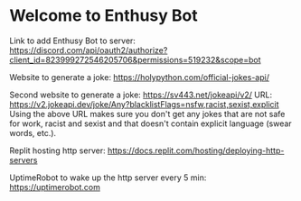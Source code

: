 # Welcome to Enthusy Bot

Link to add Enthusy Bot to server:
  https://discord.com/api/oauth2/authorize?client_id=823999272546205706&permissions=519232&scope=bot

Website to generate a joke:
  https://holypython.com/official-jokes-api/

Second website to generate a joke:
  https://sv443.net/jokeapi/v2/
  URL: https://v2.jokeapi.dev/joke/Any?blacklistFlags=nsfw,racist,sexist,explicit
  Using the above URL makes sure you don't get any jokes that are not safe for work, racist and sexist and that doesn't contain explicit language (swear words, etc.).

Replit hosting http server:
  https://docs.replit.com/hosting/deploying-http-servers

UptimeRobot to wake up the http server every 5 min:
  https://uptimerobot.com
